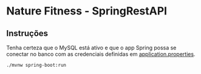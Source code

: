 # Nature Fitness - SpringRestAPI

## Instruções

Tenha certeza que o MySQL está ativo e que o app Spring possa se conectar no banco com as credenciais definidas em [application.properties](./src/main/resources/application.properties).
```
./mvnw spring-boot:run
```
